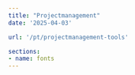 ```yaml
---
title: "Projectmanagement"
date: '2025-04-03'

url: '/pt/projectmanagement-tools'

sections:
- name: fonts
---
```


